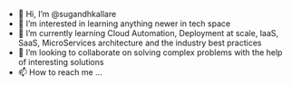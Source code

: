 - 👋 Hi, I’m @sugandhkallare
- 👀 I’m interested in learning anything newer in tech space
- 🌱 I’m currently learning Cloud Automation, Deployment at scale, IaaS, SaaS, MicroServices architecture and the industry best practices
- 💞️ I’m looking to collaborate on solving complex problems with the help of interesting solutions 
- 📫 How to reach me ...

<!---
sugandhkallare/sugandhkallare is a ✨ special ✨ repository because its `README.md` (this file) appears on your GitHub profile.
You can click the Preview link to take a look at your changes.
--->
